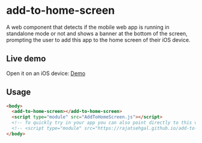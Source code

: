 # add-to-home-screen
A web component that detects if the mobile web app is running in standalone mode or not and shows a banner at the bottom of the screen, prompting the user to add this app to the home screen of their iOS device.

## Live demo
Open it on an iOS device: [Demo](http://rajatsehgal.github.io/add-to-home-screen/)

## Usage
```html
<body>
  <add-to-home-screen></add-to-home-screen>
  <script type="module" src="AddToHomeScreen.js"></script>
  <!-- To quickly try in your app you can also point directly to this url: -->
  <!-- <script type="module" src="https://rajatsehgal.github.io/add-to-home-screen/AddToHomeScreen.js"></script> -->
</body>
```